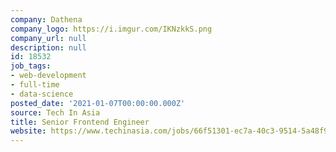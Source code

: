 ```yaml
---
company: Dathena
company_logo: https://i.imgur.com/IKNzkkS.png
company_url: null
description: null
id: 18532
job_tags:
- web-development
- full-time
- data-science
posted_date: '2021-01-07T00:00:00.000Z'
source: Tech In Asia
title: Senior Frontend Engineer
website: https://www.techinasia.com/jobs/66f51301-ec7a-40c3-9514-5a48f975e896/apply
---
```

